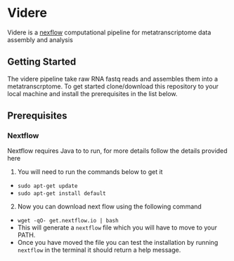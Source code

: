 # Videre 

Videre is a [nexflow](https://www.nextflow.io/) computational pipeline for metatranscriptome data assembly and analysis

## **Getting Started**

The videre pipeline take raw RNA fastq reads and assembles them into a metatranscrptome. To get started clone/download this repository to your local machine and install the prerequisites in the list below. 

## Prerequisites



### Nextflow

Nextflow requires Java to to run, for more details follow the details provided here
1. You will need to run the commands below to get it
 * ``sudo apt-get update``
 * ``sudo apt-get install default``
2. Now you can download next flow using the following command
 * ``wget -qO- get.nextflow.io | bash``
 * This will generate a ``nextflow`` file which you will have to move to your PATH.
 * Once you have moved the file you can test the installation by running ``nextflow`` in the terminal it should return a help message.  


<!-- ### Primerprospector -->

<!-- 1. First you must install python dependensies.  Install  pythop-pip a utility for downloading python modules -->
<!--    * ``sudo apt-get install build-essential`` -->
<!--    *  ```sh -->
<!--       apt update  && apt install -y \ -->
<!--       build-essential \ -->
<!--       clustalo \ -->
<!--       emboss \ -->
<!--       git \ -->
<!--       libfreetype6-dev \ -->
<!--       libpng-dev \ -->
<!--       libx11-dev \ -->
<!--       python-pip \ -->
<!--       python2.7 \ -->
<!--       python-tk \ -->
<!--       unzip \ -->
<!--       wget ```   -->
      
<!--    * ``sudo apt-get install pip`` -->

<!-- 2. Install the dependencies using using the file dependencies file -->
<!--    * ``pip install  -r  main-requirements.txt`` -->
<!-- 2. Install **[Primerprospector](http://pprospector.sourceforge.net/install/install.html)** -->
   
<!--   ```shell -->
<!--      wget https://sourceforge.net/projects/pprospector/files/pprospector-1.0.1.tar.gz && \ -->
<!--      tar -zxvf  pprospector-1.0.1.tar.gz && \ -->
<!--      cd pprospector-1.0.1 && \ -->
<!--      pip install . ``` -->
 
<!-- 5.  Install **[RDP classifier](https://sourceforge.net/projects/rdp-classifier/)** -->

<!--  * RDP classifier source files ``https://downloads.sourceforge.net/project/rdp-classifier/rdp-classifier/rdp_classifier_2.12.zip`` -->
<!--  * ``echo "export PYTHONPATH=/home/pprospector/RDP/:$PYTHONPATH" >> /home/pprospector/.bashrc`` -->
<!--  * ``source /home/pprospector/.bashrc`` -->

<!-- 6. **Python dependencies** -->

<!--  * PyCogent (ver. 1.5)  http://sourceforge.net/projects/pycogent/files/PyCogent/1.5/PyCogent-1.5.tgz/download (license: GPL) -->
<!--  * Numpy (ver. 1.3.0)   http://sourceforge.net/projects/numpy/files/NumPy/1.3.0/numpy-1.3.0.tar.gz/download (license: BSD) -->
<!--  * Matplotlib (ver. 0.98.5.3)  http://iweb.dl.sourceforge.net/project/matplotlib/OldFiles/matplotlib-0.98.5.3.tar.gz (license: BSD) -->




<!-- FROM  ubuntu:18.04 -->

<!-- MAINTAINER Andrew Ndhlovu (drewxdvst@outlook.com) -->

<!-- ENV DEBIAN_FRONTEND=noninteractive -->

<!-- RUN apt update  && apt install -y \ -->
<!--     build-essential \ -->
<!--     clustalo \ -->
<!--     emboss \ -->
<!--     git \ -->
<!--     libfreetype6-dev \ -->
<!--     libpng-dev \ -->
<!--     libx11-dev \ -->
<!--     python-pip \ -->
<!--     python2.7 \ -->
<!--     python-tk \ -->
<!--     unzip \ -->
<!--     wget   -->

<!-- WORKDIR /docker -->

<!-- RUN wget https://sourceforge.net/projects/rdp-classifier/files/rdp-classifier/rdp-classifier%20v2.0/rdp_classifier_2.0.tar.gz -->

<!-- RUN tar -zxvf rdp_classifier_2.0.tar.gz  -->
   
<!-- ENV PYTHONPATH /docker/rdp_classifier -->

<!-- RUN pip install numpy==1.7.1 -->

<!-- RUN wget https://github.com/pycogent/pycogent/archive/1.5-release.tar.gz && \ -->
<!--      tar -zxvf   1.5-release.tar.gz && \ -->
<!--      cd pycogent-1.5-release && \ -->
<!--      pip install . -->

<!-- RUN wget https://sourceforge.net/projects/pprospector/files/pprospector-1.0.1.tar.gz && \ -->
<!--      tar -zxvf  pprospector-1.0.1.tar.gz && \ -->
<!--      cd pprospector-1.0.1 && \ -->
<!--      pip install . -->

<!-- COPY *requirements.txt   /docker/ -->

<!-- RUN pip install  -r  main-requirements.txt -->
<!-- ARG CACHEBUST=5 -->
<!-- RUN git clone  https://github.com/PiscatorX/piscator-pipeline.git -->

<!-- ENV PATH /docker/piscator-pipeline/bin:\ -->
<!-- /docker:\ -->
<!-- ${PATH} -->

<!-- RUN mkdir piscator-pipeline/python_virtualenv -->

<!-- RUN virtualenv  piscator-pipeline/python_virtualenv  -->

<!-- ENV VIRTUAL_ENV "/docker/piscator-pipeline/python_virtualenv" -->

<!-- ENV _OLD_VIRTUAL_PATH ${PATH} -->

<!-- ENV PATH ${VIRTUAL_ENV}/bin:${PATH} -->

<!-- RUN pip install  -r env-requirements.txt  -->

<!-- ENV PATH ${_OLD_VIRTUAL_PATH}  -->

<!-- RUN apt install -y cd-hit -->

<!-- ENV RDP_JAR_PATH /docker/rdp_classifier/rdp_classifier-2.0.jar -->

<!-- RUN apt install -y  openjdk-8-jdk -->
